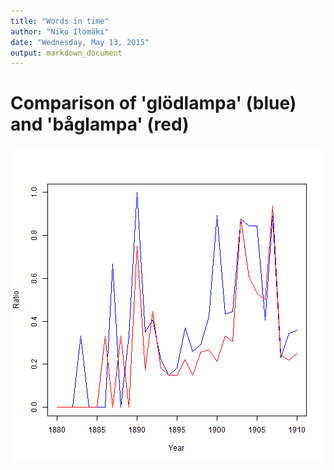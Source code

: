 ```yaml
---
title: "Words in time"
author: "Niko Ilomäki"
date: "Wednesday, May 13, 2015"
output: markdown_document
---
```




# Comparison of 'glödlampa' (blue) and 'båglampa' (red)

![plot of chunk comp](figure/comp-1.png) 
